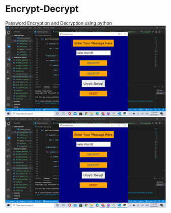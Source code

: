 # Encrypt-Decrypt
Password Encryption and Decryption using python
![output](https://github.com/purohitprachi72/Encrypt-Decrypt/blob/master/Screenshot%20(398).png)
![output](https://github.com/purohitprachi72/Encrypt-Decrypt/blob/master/Screenshot%20(399).png)
